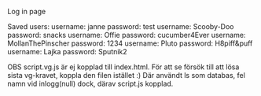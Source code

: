 Log in page

Saved users:
username: janne             password: test
username: Scooby-Doo        password: snacks
username: Offie             password: cucumber4Ever
username: MollanThePinscher password: 1234
username: Pluto             password: H8piff&puff
username: Lajka             password: Sputnik2

OBS script.vg.js är ej kopplad till index.html. För att se försök till att lösa sista vg-kravet, koppla den filen istället :) Där användt ls som databas, fel namn vid inlogg(null) dock, därav script.js kopplad.